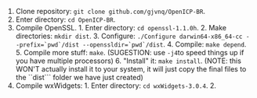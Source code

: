   1. Clone repository: ```git clone github.com/gjvnq/OpenICP-BR```.
  2. Enter directory: ```cd OpenICP-BR```.
  3. Compile OpenSSL.
    1. Enter directory: ```cd openssl-1.1.0h```.
    2. Make directories: ```mkdir dist```.
    3. Configure: ```./Configure darwin64-x86_64-cc --prefix=`pwd`/dist --openssldir=`pwd`/dist```.
    4. Compile: ```make depend```.
    5. Compile more stuff: ```make```. (SUGESTION: use ```-j4```to speed things up if you have multiple processors)
    6. "Install" it: ```make install```. (NOTE: this WON'T actually install it to your system, it will just copy the final files to the ``dist``` folder we have just created)
  4. Compile wxWidgets:
    1. Enter directory: ```cd wxWidgets-3.0.4```.
    2.  